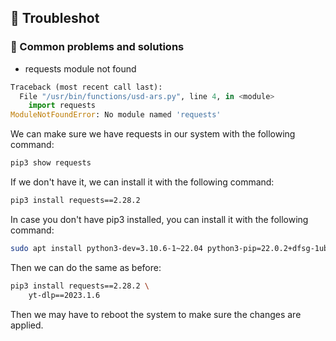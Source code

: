 ## 🌠 Troubleshot

### 🚫 Common problems and solutions

- requests module not found

```py
Traceback (most recent call last):
  File "/usr/bin/functions/usd-ars.py", line 4, in <module>
    import requests
ModuleNotFoundError: No module named 'requests'
```

We can make sure we have requests in our system with the following command:

```sh
pip3 show requests
```

If we don't have it, we can install it with the following command:

```sh
pip3 install requests==2.28.2
```

In case you don't have pip3 installed, you can install it with the following command:

```sh
sudo apt install python3-dev=3.10.6-1~22.04 python3-pip=22.0.2+dfsg-1ubuntu0.1
```

Then we can do the same as before:

```sh
pip3 install requests==2.28.2 \
    yt-dlp==2023.1.6
```

Then we may have to reboot the system to make sure the changes are applied.
